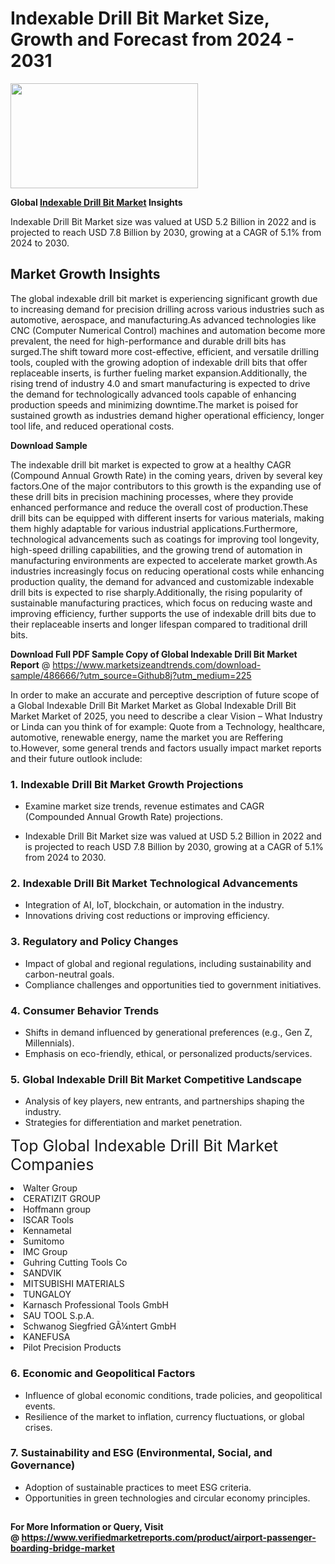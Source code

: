 <H1>Indexable Drill Bit Market Size, Growth and Forecast from 2024 - 2031</H1><img class="aligncenter size-medium wp-image-584254" src="https://thirdeyenews.in/wp-content/uploads/2024/09/Global-Market-Research-300x168.jpeg" alt="" width="300" height="168" /><p><strong>Global&nbsp;<a href="https://www.marketsizeandtrends.com/download-sample/486666/?utm_source=Github8j?utm_medium=225">Indexable Drill Bit Market</a> Insights</strong></p><p>Indexable Drill Bit Market size was valued at USD 5.2 Billion in 2022 and is projected to reach USD 7.8 Billion by 2030, growing at a CAGR of 5.1% from 2024 to 2030.</p><p><h2>Market Growth Insights</h2> <p>The global indexable drill bit market is experiencing significant growth due to increasing demand for precision drilling across various industries such as automotive, aerospace, and manufacturing.As advanced technologies like CNC (Computer Numerical Control) machines and automation become more prevalent, the need for high-performance and durable drill bits has surged.The shift toward more cost-effective, efficient, and versatile drilling tools, coupled with the growing adoption of indexable drill bits that offer replaceable inserts, is further fueling market expansion.Additionally, the rising trend of industry 4.0 and smart manufacturing is expected to drive the demand for technologically advanced tools capable of enhancing production speeds and minimizing downtime.The market is poised for sustained growth as industries demand higher operational efficiency, longer tool life, and reduced operational costs.</p> <p><strong>Download Sample</strong></p> <p>The indexable drill bit market is expected to grow at a healthy CAGR (Compound Annual Growth Rate) in the coming years, driven by several key factors.One of the major contributors to this growth is the expanding use of these drill bits in precision machining processes, where they provide enhanced performance and reduce the overall cost of production.These drill bits can be equipped with different inserts for various materials, making them highly adaptable for various industrial applications.Furthermore, technological advancements such as coatings for improving tool longevity, high-speed drilling capabilities, and the growing trend of automation in manufacturing environments are expected to accelerate market growth.As industries increasingly focus on reducing operational costs while enhancing production quality, the demand for advanced and customizable indexable drill bits is expected to rise sharply.Additionally, the rising popularity of sustainable manufacturing practices, which focus on reducing waste and improving efficiency, further supports the use of indexable drill bits due to their replaceable inserts and longer lifespan compared to traditional drill bits.</p> <p><span class=""><strong>Download Full PDF Sample Copy of Global Indexable Drill Bit Market Report</strong> @ <a href="https://www.marketsizeandtrends.com/download-sample/486666/?utm_source=Github8j?utm_medium=225" target="_blank">https://www.marketsizeandtrends.com/download-sample/486666/?utm_source=Github8j?utm_medium=225</a></span></p><p>In order to make an accurate and perceptive description of future scope of a Global&nbsp;Indexable Drill Bit Market Market as Global&nbsp;Indexable Drill Bit Market Market of 2025, you need to describe a clear Vision &ndash; What Industry or Linda can you think of for example: Quote from a Technology, healthcare, automotive, renewable energy, name the market you are Reffering to.However, some general trends and factors usually impact market reports and their future outlook include:</p><h3>1.&nbsp;<strong>Indexable Drill Bit Market Growth Projections</strong></h3><ul><li>Examine market size trends, revenue estimates and CAGR (Compounded Annual Growth Rate) projections.</li><li><p>Indexable Drill Bit Market size was valued at USD 5.2 Billion in 2022 and is projected to reach USD 7.8 Billion by 2030, growing at a CAGR of 5.1% from 2024 to 2030.</p></li></ul><h3>2.&nbsp;<strong>Indexable Drill Bit Market Technological Advancements</strong></h3><ul><li>Integration of AI, IoT, blockchain, or automation in the industry.</li><li>Innovations driving cost reductions or improving efficiency.</li></ul><h3>3.&nbsp;<strong>Regulatory and Policy Changes</strong></h3><ul><li>Impact of global and regional regulations, including sustainability and carbon-neutral goals.</li><li>Compliance challenges and opportunities tied to government initiatives.</li></ul><h3>4.&nbsp;<strong>Consumer Behavior Trends</strong></h3><ul><li>Shifts in demand influenced by generational preferences (e.g., Gen Z, Millennials).</li><li>Emphasis on eco-friendly, ethical, or personalized products/services.</li></ul><h3>5.&nbsp;<strong>Global Indexable Drill Bit Market Competitive Landscape</strong></h3><ul><li>Analysis of key players, new entrants, and partnerships shaping the industry.</li><li>Strategies for differentiation and market penetration.</li></ul><p data-pm-slice="1 1 []"><span style="color: inherit; font-family: inherit; font-size: 25px;">Top Global Indexable Drill Bit Market Companies</span></p><div class="" data-test-id=""><p><li>Walter Group</li><li> CERATIZIT GROUP</li><li> Hoffmann group</li><li> ISCAR Tools</li><li> Kennametal</li><li> Sumitomo</li><li> IMC Group</li><li> Guhring Cutting Tools Co</li><li> SANDVIK</li><li> MITSUBISHI MATERIALS</li><li> TUNGALOY</li><li> Karnasch Professional Tools GmbH</li><li> SAU TOOL S.p.A.</li><li> Schwanog Siegfried GÃ¼ntert GmbH</li><li> KANEFUSA</li><li> Pilot Precision Products</li></p></div><h3>6.&nbsp;<strong>Economic and Geopolitical Factors</strong></h3><ul><li>Influence of global economic conditions, trade policies, and geopolitical events.</li><li>Resilience of the market to inflation, currency fluctuations, or global crises.</li></ul><h3>7.&nbsp;<strong>Sustainability and ESG (Environmental, Social, and Governance)</strong></h3><ul><li>Adoption of sustainable practices to meet ESG criteria.</li><li>Opportunities in green technologies and circular economy principles.</li></ul><h2><strong style="font-size: 14px;">For More Information or Query, Visit @&nbsp;</strong><a style="background-color: #ffffff; font-size: 14px;" href="https://www.marketsizeandtrends.com/report/indexable-drill-bit-market/" target="_blank">https://www.verifiedmarketreports.com/product/airport-passenger-boarding-bridge-market</a></h2>